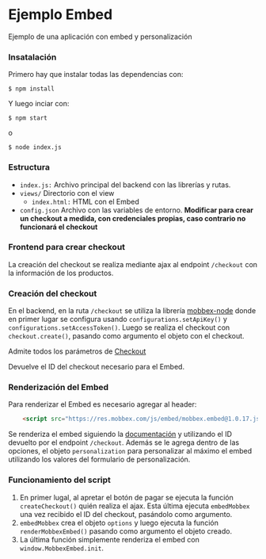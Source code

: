 # Ejemplo Embed

Ejemplo de una aplicación con embed y personalización

### Insatalación
Primero hay que instalar todas las dependencias con:
```
$ npm install
```

Y luego inciar con:
```
$ npm start
```
o

```
$ node index.js
```

### Estructura
- ``index.js:`` Archivo principal del backend con las librerías y rutas.
- ``views/`` Directorio con el view
    - ``index.html:`` HTML con el Embed
- ``config.json`` Archivo con las variables de entorno. **Modificar para crear un checkout a medida, con credenciales propias, caso contrario no funcionará el checkout**

### Frontend para crear checkout
La creación del checkout se realiza mediante ajax al endpoint ``/checkout`` con la información de los productos.

### Creación del checkout
En el backend, en la ruta ``/checkout`` se utiliza la librería [mobbex-node](https://github.com/GrosfeldEzekiel/mobbex-node#readme) donde en primer lugar se configura usando ``configurations.setApiKey()`` y ``configurations.setAccessToken()``. Luego se realiza el checkout con ``checkout.create()``, pasando como argumento el objeto con el checkout.

Admite todos los parámetros de [Checkout]( https://mobbex.dev/docs/checkout )

Devuelve el ID del checkout necesario para el Embed.

### Renderización del Embed
Para renderizar el Embed es necesario agregar al header:
```HTML
    <script src="https://res.mobbex.com/js/embed/mobbex.embed@1.0.17.js"></script>
``` 
Se renderiza el embed siguiendo la [documentación](https://mobbex.dev/docs/advanced) y utilizando el ID devuelto por el endpoint ``/checkout``. Además se le agrega dentro de las opciones, el objeto ``personalization`` para personalizar al máximo el embed utilizando los valores del formulario de personalización.

### Funcionamiento del script
1. En primer lugal, al apretar el botón de pagar se ejecuta la función ``createCheckout()`` quién realiza el ajax. Esta última ejecuta ``embedMobbex`` una vez recibido el ID del checkout, pasándolo como argumento.
2. ``embedMobbex`` crea el objeto ``options`` y luego ejecuta la función ``renderMobbexEmbed()`` pasando como argumento el objeto creado.
3. La última función simplemente renderiza el embed con ``window.MobbexEmbed.init``.